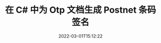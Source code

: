 ---
############################# Static ############################
layout: "auto-gen-signature"
date: 2022-03-01T15:12:22
draft: false
operation: Sign
signaturetype: Barcode
codetype: Postnet
fileformat: Otp
productName: .NET
lang: zh
productCode: net
otherformats: pdf doc docx docm dot dotm dotx odt ott rtf xls xlsx xlsm xlsb csv ods ots xltx xltm ppt pptx pps ppsx odp otp potx potm pptm ppsm png jpg bmp gif tiff svg webp wmf
breadcrumb: Put  Barcode signature on Otp for C#

############################# Head ############################
head_title: "在 C# 中带有 Postnet 条码的 eSign Otp 文档"
head_description: "创建 Postnet 条码签名并使用几行代码将其放在带有 .NET 的 Otp 文档中。使用 GroupDocs 文档签名 API 对各种文件格式进行签名。"

############################# Header ############################
title: "在 C# 中为 Otp 文档生成 Postnet 条码签名"
description: "使用 Postnet 条码对您的 Otp 业务文档进行电子签名。只需几行代码即可快速轻松地生成条形码签名以设置签名选项。"
bg_image: "https://cms.admin.containerize.com/templates/aspose/App_Themes/V3/images/bg/header1.png"
bg_overlay: false
button:
    enable: true

############################# SubMenu ############################
submenu:
    enable: true

    left:
        img_alt: "GroupDocs.Signature for .NET"
        image: "https://cms.admin.containerize.com/templates/groupdocs/images/product-logos/90x90-noborder/groupdocs-signature-net.png"
        product: "GroupDocs.Signature"
        platform: ".NET"



############################# About ############################
about:
    enable: true
    title: "关于 GroupDocs.Signature for .NET 条码签名 API。"
    content: |
        [GroupDocs.Signature for .NET](https://products.groupdocs.com/signature/net/) 是一个快速简便的 API，用于使用 UPCA、UPCE、EAN13、EAN14、Code39、Code39Extended、Code128、Codabar、Postnet、ISBN 等条码类型管理数字文档电子签名, ITF14 和许多其他的。客户可以轻松创建提供所需文本的条码，并将它们放在 PDF、Microsoft Office Words 文档、Microsoft Office Excel 工作簿、MS PowerPoint 演示文稿、Adobe Photoshop 文件和各种图像格式中。可以更新、搜索、验证、删除或预览放置在文档中的条形码。此外，还支持条码定制。
    

############################# Steps ############################
steps:
    enable: true
    title_left: "在 C# 中使用 Barcode 签署 Otp 的步骤"
    content_left: |
        [GroupDocs.Signature for .NET](https://products.groupdocs.com/signature/net/) 提供使用 Barcode 签名快速轻松地签署 Otp 文档的能力。
        
        * 创建 Signature 类的实例，提供 Otp 文件应该作为路径或内存流进行签名
        * 实例化 SignOptions 类并设置所有需要的数据。
        * 调用 Signature.Sign() 方法传递输出 Otp 文件或内存流

    title_right: " 系统要求"
    content_right: |
        所有主要平台和操作系统都支持 GroupDocs.Signature for .NET。在执行以下代码之前，请确保您的系统上安装了以下先决条件。

        * 操作系统：Microsoft Windows、Linux、MacOS
        * 开发环境：Microsoft Visual Studio, Xamarin, MonoDevelop
        * Frameworks: .NET Framework, .NET Standard, .NET Core, Mono
        * 从 [Nuget](https://www.nuget.org/packages/groupdocs.signature) 获取最新的 GroupDocs.Signature for .NET
         
    code: |
        ```csharp    
        
        // Set up input Otp file
        string filePath = "input.otp";
        // Set up output file
        string outputFilePath = "output.otp";

        // Instantiate Signature for input file
        using (var signature = new GroupDocs.Signature.Signature(filePath))
        {
                // create barcode option with predefined barcode text
                var options = new BarcodeSignOptions("BC12345678")
                {
                    // setup Barcode encoding type
                    EncodeType = BarcodeTypes.Postnet,

                    // set signature position
                    Left = 50,
                    Top = 50,
                    Width = 200,
                    Height = 50                                        
                };
                
                // sign Otp document
                SignResult result = signature.Sign(outputFilePath, options);
        }

        ```

############################# Demos ############################
demos:
    enable: true
    title: "使用 Barcode 现场演示签署 Otp 文档"
    content: |
       访问 [GroupDocs.Signature App](https://products.groupdocs.app/signature/family) 网站，立即使用各种签名为 Otp 文件签名。免费在线演示等着你。

        
############################# About Formats ############################
about_formats:
    enable: true
    format:
        # format loop
        - icon: "fas fa-barcode"
          title: "About Postnet Barcode"
          content: |
            POSTNET（邮政数字编码技术）是美国邮政服务用来协助引导邮件的条形码符号。
          characterset: |
             数字 (0-9)。
          textcapacity: |
             最多 11 个字符。
          image: |
             iVBORw0KGgoAAAANSUhEUgAAACcAAAAjCAYAAAAXMhMjAAAAAXNSR0IArs4c6QAAAARnQU1BAACxjwv8YQUAAAAJcEhZcwAADsMAAA7DAcdvqGQAAACeSURBVFhH7c7BCkMxEELR/P9Pp1LoRrCXpi4Cbw5kIRKZtS82x52a407Ncae+HrfWer8Pyr+i/3NcQv/nuIT+z3EJ/X/Ocf9mlxuhsXZ2uREaa2eXG6Gxdna5ERprZ5cbobF2drkRGmtnlxuhsXZ2uREaa2eXG6Gxdna5ERprZ5cbobF2drkRGmtnlxuhsXZ2ubnAHHdqjjt18XF7vwDevzbHqsQWPwAAAABJRU5ErkJggg==

          link: ""

############################# More Formats ############################
more_formats:
    enable: true
    title: "C# 的其他支持的 Barcode 签名"
    content: |
        "您还可以使用其他签名类型对 Otp 进行签名。请参阅下面的列表。"
    format: 
        
       
back_to_top:
    enable: true
---